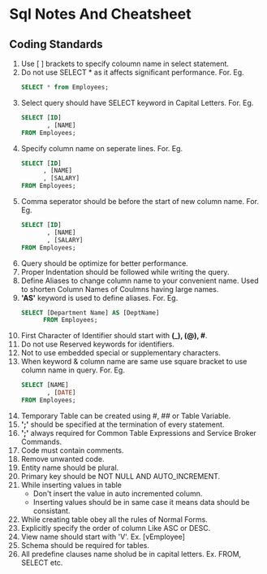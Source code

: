 # Sql Notes And Cheatsheet 

## Coding Standards
1. Use [ ] brackets to specify coloumn name in select statement.
2. Do not use SELECT * as it affects significant performance.
   For. Eg. 
   ```sql
   SELECT * from Employees;
   ```
3. Select query should have SELECT keyword in Capital Letters. For. Eg. 
   ```sql
   SELECT [ID]
          , [NAME]
   FROM Employees; 
   ```      
4. Specify column name on seperate lines. For. Eg.
    ```sql
   SELECT [ID]
          , [NAME]
          , [SALARY]
   FROM Employees;
   ```
5. Comma seperator should be before the start of new column name. For. Eg. 
   ```sql
   SELECT [ID]
          , [NAME]
          , [SALARY]
   FROM Employees;
   ```
6. Query should be optimize for better performance.
7. Proper Indentation should be followed while writing the query.
8. Define Aliases to change column name to your convenient name. Used to shorten Column Names of Coulmns having large names.
9. **'AS'** keyword is used to define aliases.
   For. Eg.
    ```sql
   SELECT [Department Name] AS [DeptName]
          FROM Employees;
     ```
10. First Character of Identifier should start with **(_), (@), #**.
11. Do not use Reserved keywords for identifiers.
12. Not to use embedded special or supplementary characters.
13. When keyword & column name are same use square bracket to use column name in query.
    For. Eg. 
    ```sql
    SELECT [NAME]
           , [DATE] 
    FROM Employees;
     ```
14. Temporary Table can be created using #, ## or Table Variable.
15. **';'** should be specified at the termination of every statement.
16. **';'** always required for Common Table Expressions and Service Broker Commands.
17. Code must contain comments.
18. Remove unwanted code.
19. Entity name should be plural.
20. Primary key should be NOT NULL  AND AUTO_INCREMENT.
21. While inserting values in table 
     - Don't insert the value in auto incremented column.
     - Inserting values should be in same case it means data should be consistant.
22. While creating table obey all the rules of Normal Forms.
23. Explicitly specify the order of column Like ASC or DESC.
24. View name should start with 'V'.
     Ex. [vEmployee]  
25. Schema should be required for tables.
26. All predefine clauses name sholud be in capital letters.
     Ex. FROM, SELECT etc.
